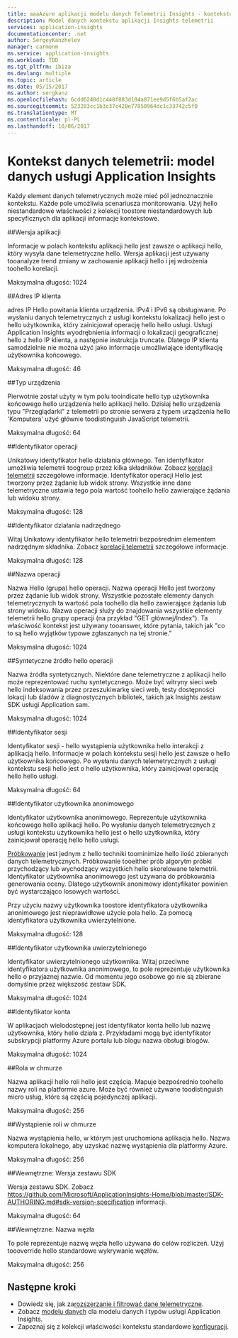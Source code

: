 ```yaml
---
title: aaaAzure aplikacji modelu danych Telemetrii Insights - kontekstu Telemetrii | Dokumentacja firmy Microsoft
description: Model danych kontekstu aplikacji Insights telemetrii
services: application-insights
documentationcenter: .net
author: SergeyKanzhelev
manager: carmonm
ms.service: application-insights
ms.workload: TBD
ms.tgt_pltfrm: ibiza
ms.devlang: multiple
ms.topic: article
ms.date: 05/15/2017
ms.author: sergkanz
ms.openlocfilehash: 6cdd6240d1c448f883d104a871ee9d5f6b5af2ac
ms.sourcegitcommit: 523283cc1b3c37c428e77850964dc1c33742c5f0
ms.translationtype: MT
ms.contentlocale: pl-PL
ms.lasthandoff: 10/06/2017
---
```

# <a name="telemetry-context-application-insights-data-model"></a>Kontekst danych telemetrii: model danych usługi Application Insights

Każdy element danych telemetrycznych może mieć pól jednoznacznie kontekstu. Każde pole umożliwia scenariusza monitorowania. Użyj hello niestandardowe właściwości z kolekcji toostore niestandardowych lub specyficznych dla aplikacji informacje kontekstowe.


##<a name="application-version"></a>Wersja aplikacji

Informacje w polach kontekstu aplikacji hello jest zawsze o aplikacji hello, który wysyła dane telemetryczne hello. Wersja aplikacji jest używany tooanalyze trend zmiany w zachowanie aplikacji hello i jej wdrożenia toohello korelacji.

Maksymalna długość: 1024


##<a name="client-ip-address"></a>Adres IP klienta

adres IP Hello powitania klienta urządzenia. IPv4 i IPv6 są obsługiwane. Po wysłaniu danych telemetrycznych z usługi kontekstu lokalizacji hello jest o hello użytkownika, który zainicjował operację hello hello usługi. Usługi Application Insights wyodrębnienia informacji o lokalizacji geograficznej hello z hello IP klienta, a następnie instrukcja truncate. Dlatego IP klienta samodzielnie nie można użyć jako informacje umożliwiające identyfikację użytkownika końcowego. 

Maksymalna długość: 46


##<a name="device-type"></a>Typ urządzenia

Pierwotnie został użyty w tym polu tooindicate hello typ użytkownika końcowego hello urządzenia hello aplikacji hello. Dzisiaj hello urządzenia typu "Przeglądarki" z telemetrii po stronie serwera z typem urządzenia hello 'Komputera' użyć głównie toodistinguish JavaScript telemetrii.

Maksymalna długość: 64


##<a name="operation-id"></a>Identyfikator operacji

Unikatowy identyfikator hello działania głównego. Ten identyfikator umożliwia telemetrii toogroup przez kilka składników. Zobacz [korelacji telemetrii](application-insights-correlation.md) szczegółowe informacje. Identyfikator operacji Hello jest tworzony przez żądanie lub widok strony. Wszystkie inne dane telemetryczne ustawia tego pola wartość toohello hello zawierające żądania lub widoku strony. 

Maksymalna długość: 128


##<a name="parent-operation-id"></a>Identyfikator działania nadrzędnego

Witaj Unikatowy identyfikator hello telemetrii bezpośrednim elementem nadrzędnym składnika. Zobacz [korelacji telemetrii](application-insights-correlation.md) szczegółowe informacje.

Maksymalna długość: 128


##<a name="operation-name"></a>Nazwa operacji

Nazwa Hello (grupa) hello operacji. Nazwa operacji Hello jest tworzony przez żądanie lub widok strony. Wszystkie pozostałe elementy danych telemetrycznych ta wartość pola toohello dla hello zawierające żądania lub strony widoku. Nazwa operacji służy do znajdowania wszystkie elementy telemetrii hello grupy operacji (na przykład "GET głównej/Index"). Ta właściwość kontekst jest używany tooanswer, które pytania, takich jak "co to są hello wyjątków typowe zgłaszanych na tej stronie."

Maksymalna długość: 1024


##<a name="synthetic-source-of-hello-operation"></a>Syntetyczne źródło hello operacji

Nazwa źródła syntetycznych. Niektóre dane telemetryczne z aplikacji hello może reprezentować ruchu syntetycznego. Może być witryny sieci web hello indeksowania przez przeszukiwarkę sieci web, testy dostępności lokacji lub śladów z diagnostycznych bibliotek, takich jak Insights zestaw SDK usługi Application sam.

Maksymalna długość: 1024


##<a name="session-id"></a>Identyfikator sesji

Identyfikator sesji - hello wystąpienia użytkownika hello interakcji z aplikacją hello. Informacje w polach kontekstu sesji hello jest zawsze o hello użytkownika końcowego. Po wysłaniu danych telemetrycznych z usługi kontekstu sesji hello jest o hello użytkownika, który zainicjował operację hello hello usługi.

Maksymalna długość: 64


##<a name="anonymous-user-id"></a>Identyfikator użytkownika anonimowego

Identyfikator użytkownika anonimowego. Reprezentuje użytkownika końcowego hello aplikacji hello. Po wysłaniu danych telemetrycznych z usługi kontekstu użytkownika hello jest o hello użytkownika, który zainicjował operację hello hello usługi.

[Próbkowanie](app-insights-sampling.md) jest jednym z hello techniki toominimize hello ilość zbieranych danych telemetrycznych. Próbkowanie tooeither prób algorytm próbki przychodzący lub wychodzący wszystkich hello skorelowane telemetrii. Identyfikator użytkownika anonimowego jest używana do próbkowania generowania oceny. Dlatego użytkownik anonimowy identyfikator powinien być wystarczająco losowych wartości. 

Przy użyciu nazwy użytkownika toostore identyfikatora użytkownika anonimowego jest nieprawidłowe użycie pola hello. Za pomocą identyfikatora użytkownika uwierzytelnione.

Maksymalna długość: 128


##<a name="authenticated-user-id"></a>Identyfikator użytkownika uwierzytelnionego

Identyfikator uwierzytelnionego użytkownika. Witaj przeciwne identyfikatora użytkownika anonimowego, to pole reprezentuje użytkownika hello o przyjaznej nazwie. Od momentu jego osobowe go nie są zbierane domyślnie przez większość zestaw SDK.

Maksymalna długość: 1024


##<a name="account-id"></a>Identyfikator konta

W aplikacjach wielodostępnej jest identyfikator konta hello lub nazwę użytkownika, który hello działa z. Przykładami mogą być identyfikator subskrypcji platformy Azure portalu lub blogu nazwa obsługi blogów.

Maksymalna długość: 1024


##<a name="cloud-role"></a>Rola w chmurze

Nazwa aplikacji hello roli hello jest częścią. Mapuje bezpośrednio toohello nazwy roli na platformie azure. Może być również używane toodistinguish micro usług, które są częścią pojedynczej aplikacji.

Maksymalna długość: 256


##<a name="cloud-role-instance"></a>Wystąpienie roli w chmurze

Nazwa wystąpienia hello, w którym jest uruchomiona aplikacja hello. Nazwa komputera lokalnego, aby uzyskać nazwę wystąpienia dla platformy Azure.

Maksymalna długość: 256


##<a name="internal-sdk-version"></a>Wewnętrzne: Wersja zestawu SDK

Wersja zestawu SDK. Zobacz https://github.com/Microsoft/ApplicationInsights-Home/blob/master/SDK-AUTHORING.md#sdk-version-specification informacji.

Maksymalna długość: 64


##<a name="internal-node-name"></a>Wewnętrzne: Nazwa węzła

To pole reprezentuje nazwę węzła hello używana do celów rozliczeń. Użyj toooverride hello standardowe wykrywanie węzłów.

Maksymalna długość: 256


## <a name="next-steps"></a>Następne kroki

- Dowiedz się, jak za[rozszerzanie i filtrować dane telemetryczne](app-insights-api-filtering-sampling.md).
- Zobacz [modelu danych](application-insights-data-model.md) dla modelu danych i typów usługi Application Insights.
- Zapoznaj się z kolekcji właściwości kontekstu standardowe [konfiguracji](app-insights-configuration-with-applicationinsights-config.md#telemetry-initializers-aspnet).
